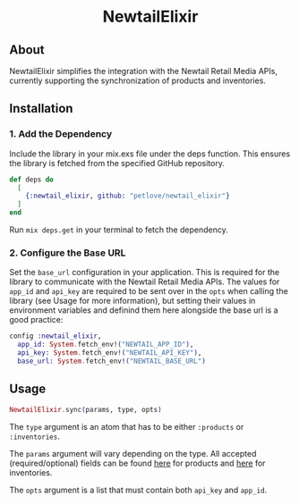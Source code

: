 <h1 align="center">
  <br>
  NewtailElixir
  <br>
</h1>

## About

NewtailElixir simplifies the integration with the Newtail Retail Media APIs, currently supporting the synchronization of products and inventories.

## Installation

### 1. **Add the Dependency**
Include the library in your mix.exs file under the deps function. This ensures the library is fetched from the specified GitHub repository.

```elixir
def deps do
  [
    {:newtail_elixir, github: "petlove/newtail_elixir"}
  ]
end
```

Run `mix deps.get` in your terminal to fetch the dependency.

### 2. **Configure the Base URL**
Set the `base_url` configuration in your application. This is required for the library to communicate with the Newtail Retail Media APIs. The values for `app_id` and `api_key` are required to be sent over in the `opts` when calling the library (see Usage for more information), but setting their values in environment variables and definind them here alongside the base url is a good practice:

```elixir
config :newtail_elixir,
  app_id: System.fetch_env!("NEWTAIL_APP_ID"),
  api_key: System.fetch_env!("NEWTAIL_API_KEY"),
  base_url: System.fetch_env!("NEWTAIL_BASE_URL")
```

## Usage

```elixir
NewtailElixir.sync(params, type, opts)
```

The `type` argument is an atom that has to be either `:products` or `:inventories`.

The `params` argument will vary depending on the type. All accepted (required/optional) fields can be found [here](https://newtail-media.readme.io/reference/sincronizacao-de-catalogo-por-api) for products and [here](https://newtail-media.readme.io/reference/sincroniza%C3%A7%C3%A3o-de-invent%C3%A1rio) for inventories.

The `opts` argument is a list that must contain both `api_key` and `app_id`.
